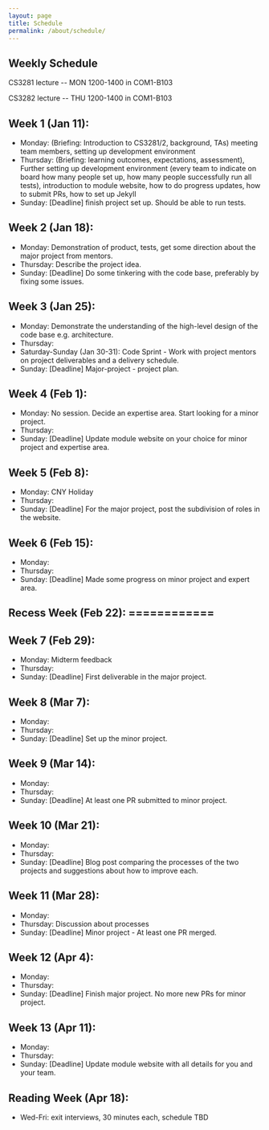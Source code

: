 ```yaml
---
layout: page
title: Schedule
permalink: /about/schedule/
---
```


## Weekly Schedule
CS3281 lecture -- MON 1200-1400 in COM1-B103

CS3282 lecture -- THU 1200-1400 in COM1-B103

## Week 1 (Jan 11):
 - Monday: (Briefing: Introduction to CS3281/2, background, TAs) meeting team members, setting up
   development environment
 - Thursday: (Briefing: learning outcomes, expectations, assessment), Further setting up development
   environment (every team to indicate on board how many people set up, how many people successfully
   run all tests), introduction to module website, how to do progress updates, how to submit PRs,
   how to set up Jekyll
 - Sunday: [Deadline] finish project set up. Should be able to run tests.

## Week 2 (Jan 18): 
 - Monday: Demonstration of product, tests, get some direction about the major project from mentors.
 - Thursday: Describe the project idea.
 - Sunday: [Deadline] Do some tinkering with the code base, preferably by fixing some issues.

## Week 3 (Jan 25):
 - Monday: Demonstrate the understanding of the high-level design of the code base e.g. architecture.
 - Thursday:
 - Saturday-Sunday (Jan 30-31): Code Sprint - Work with project mentors on project deliverables and
   a delivery schedule.
 - Sunday: [Deadline] Major-project - project plan. 

## Week 4 (Feb 1):
 - Monday: No session. Decide an expertise area. Start looking for a minor project.  
 - Thursday:
 - Sunday: [Deadline] Update module website on your choice for minor project and expertise area.

## Week 5 (Feb 8):
 - Monday: CNY Holiday
 - Thursday:
 - Sunday: [Deadline] For the major project, post the subdivision of roles in the website.

## Week 6 (Feb 15):
 - Monday:
 - Thursday:
 - Sunday: [Deadline] Made some progress on minor project and expert area. 

## Recess Week (Feb 22): ============

## Week 7 (Feb 29): 
 - Monday: Midterm feedback
 - Thursday:
 - Sunday: [Deadline] First deliverable in the major project.

## Week 8 (Mar 7):
 - Monday:
 - Thursday:
 - Sunday: [Deadline] Set up the minor project.

## Week 9 (Mar 14):
 - Monday:
 - Thursday: 
 - Sunday: [Deadline] At least one PR submitted to minor project.

## Week 10 (Mar 21):
 - Monday:
 - Thursday: 
 - Sunday: [Deadline] Blog post comparing the processes of the two projects and suggestions about how to improve each.

## Week 11 (Mar 28):
 - Monday: 
 - Thursday: Discussion about processes
 - Sunday: [Deadline] Minor project - At least one PR merged. 

## Week 12 (Apr 4):
 - Monday:
 - Thursday: 
 - Sunday: [Deadline] Finish major project. No more new PRs for minor project.

## Week 13 (Apr 11):
 - Monday:
 - Thursday: 
 - Sunday: [Deadline] Update module website with all details for you and your team.

## Reading Week (Apr 18): 
 - Wed-Fri: exit interviews, 30 minutes each, schedule TBD
